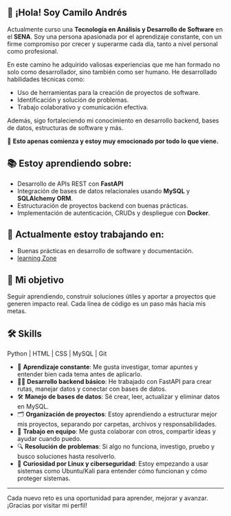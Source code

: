 ## 👋 ¡Hola! Soy **Camilo Andrés**

Actualmente curso una **Tecnología en Análisis y Desarrollo de Software** en el **SENA**. Soy una persona apasionada por el aprendizaje constante, con un firme compromiso por crecer y superarme cada día, tanto a nivel personal como profesional.

En este camino he adquirido valiosas experiencias que me han formado no solo como desarrollador, sino también como ser humano. He desarrollado habilidades técnicas como:

- Uso de herramientas para la creación de proyectos de software.
- Identificación y solución de problemas.
- Trabajo colaborativo y comunicación efectiva.

Además, sigo fortaleciendo mi conocimiento en desarrollo backend, bases de datos, estructuras de software y más.

🧠 **Esto apenas comienza y estoy muy emocionado por todo lo que viene.**

## 📚 Estoy aprendiendo sobre:

- Desarrollo de APIs REST con **FastAPI**
- Integración de bases de datos relacionales usando **MySQL** y **SQLAlchemy ORM**.
- Estructuración de proyectos backend con buenas prácticas.
- Implementación de autenticación, CRUDs y despliegue con **Docker**.

## 🚀 Actualmente estoy trabajando en:

- Buenas prácticas en desarrollo de software y documentación.
- [learning Zone](https://github.com/edierGuerra/learning-zone.git)


## 🎯 Mi objetivo

Seguir aprendiendo, construir soluciones útiles y aportar a proyectos que generen impacto real. Cada línea de código es un paso más hacia mis metas. 


## 🛠 Skills
Python | HTML | CSS | MySQL | Git

- 🧠 **Aprendizaje constante**: Me gusta investigar, tomar apuntes y entender bien cada tema antes de aplicarlo.
- 👨‍💻 **Desarrollo backend básico**: He trabajado con FastAPI para crear rutas, manejar datos y conectar con bases de datos.
- 🛠️ **Manejo de bases de datos**: Sé crear, leer, actualizar y eliminar datos en MySQL.
- 🗂️ **Organización de proyectos**: Estoy aprendiendo a estructurar mejor mis proyectos, separando por carpetas, archivos y responsabilidades.
- 🤝 **Trabajo en equipo**: Me gusta colaborar con otros, compartir ideas y ayudar cuando puedo.
- 🔍 **Resolución de problemas**: Si algo no funciona, investigo, pruebo y busco soluciones hasta resolverlo.
- 🐧 **Curiosidad por Linux y ciberseguridad**: Estoy empezando a usar sistemas como Ubuntu/Kali para entender cómo funcionan y cómo proteger sistemas.


---

Cada nuevo reto es una oportunidad para aprender, mejorar y avanzar. ¡Gracias por visitar mi perfil!


